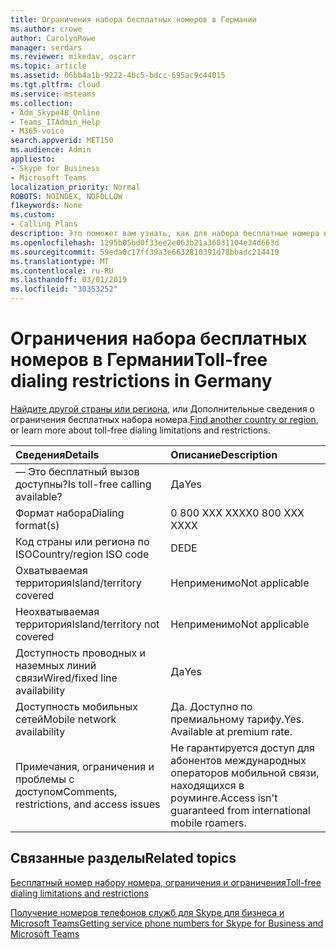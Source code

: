 ```yaml
---
title: Ограничения набора бесплатных номеров в Германии
ms.author: crowe
author: CarolynRowe
manager: serdars
ms.reviewer: mikedav, oscarr
ms.topic: article
ms.assetid: 06bb4a1b-9222-4bc5-bdcc-695ac9c44015
ms.tgt.pltfrm: cloud
ms.service: msteams
ms.collection:
- Adm_Skype4B_Online
- Teams_ITAdmin_Help
- M365-voice
search.appverid: MET150
ms.audience: Admin
appliesto:
- Skype for Business
- Microsoft Teams
localization_priority: Normal
ROBOTS: NOINDEX, NOFOLLOW
f1keywords: None
ms.custom:
- Calling Plans
description: Это поможет вам узнать, как для набора бесплатные номера в каждом регионе. После выбора страны или региона, его можно перейти страны страницу, содержащую подробные сведения, ограничения и ограничения для бесплатных службы доступности которых бесплатная служба недоступна. Формат набора номера или форматы покажу требуется код доступа в рамках каждой страны или региона для абонентской группы бесплатный номер телефона.
ms.openlocfilehash: 1295b05bd0f33ee2e063b21a36831104e34d663d
ms.sourcegitcommit: 59eda0c17ff39a3e6632810391d78bbadc214419
ms.translationtype: MT
ms.contentlocale: ru-RU
ms.lasthandoff: 03/01/2019
ms.locfileid: "30353252"
---
```

# <a name="toll-free-dialing-restrictions-in-germany"></a><span data-ttu-id="f30ff-105">Ограничения набора бесплатных номеров в Германии</span><span class="sxs-lookup"><span data-stu-id="f30ff-105">Toll-free dialing restrictions in Germany</span></span>

<span data-ttu-id="f30ff-106">[Найдите другой страны или региона](../toll-free-dialing-limitations-and-restrictions.md), или Дополнительные сведения о ограничения бесплатных набора номера.</span><span class="sxs-lookup"><span data-stu-id="f30ff-106">[Find another country or region](../toll-free-dialing-limitations-and-restrictions.md), or learn more about toll-free dialing limitations and restrictions.</span></span>


|<span data-ttu-id="f30ff-107">**Сведения**</span><span class="sxs-lookup"><span data-stu-id="f30ff-107">**Details**</span></span>|<span data-ttu-id="f30ff-108">**Описание**</span><span class="sxs-lookup"><span data-stu-id="f30ff-108">**Description**</span></span>|
|:-----|:-----|
|<span data-ttu-id="f30ff-109">— Это бесплатный вызов доступны?</span><span class="sxs-lookup"><span data-stu-id="f30ff-109">Is toll-free calling available?</span></span>  <br/> |<span data-ttu-id="f30ff-110">Да</span><span class="sxs-lookup"><span data-stu-id="f30ff-110">Yes</span></span>  <br/> |
|<span data-ttu-id="f30ff-111">Формат набора</span><span class="sxs-lookup"><span data-stu-id="f30ff-111">Dialing format(s)</span></span>  <br/> | <span data-ttu-id="f30ff-112">0 800 XXX XXXX</span><span class="sxs-lookup"><span data-stu-id="f30ff-112">0 800 XXX XXXX</span></span> <br/> |
|<span data-ttu-id="f30ff-113">Код страны или региона по ISO</span><span class="sxs-lookup"><span data-stu-id="f30ff-113">Country/region ISO code</span></span>  <br/> |<span data-ttu-id="f30ff-114">DE</span><span class="sxs-lookup"><span data-stu-id="f30ff-114">DE</span></span>  <br/> |
|<span data-ttu-id="f30ff-115">Охватываемая территория</span><span class="sxs-lookup"><span data-stu-id="f30ff-115">Island/territory covered</span></span>  <br/> |<span data-ttu-id="f30ff-116">Неприменимо</span><span class="sxs-lookup"><span data-stu-id="f30ff-116">Not applicable</span></span>  <br/> |
|<span data-ttu-id="f30ff-117">Неохватываемая территория</span><span class="sxs-lookup"><span data-stu-id="f30ff-117">Island/territory not covered</span></span>  <br/> |<span data-ttu-id="f30ff-118">Неприменимо</span><span class="sxs-lookup"><span data-stu-id="f30ff-118">Not applicable</span></span>  <br/> |
|<span data-ttu-id="f30ff-119">Доступность проводных и наземных линий связи</span><span class="sxs-lookup"><span data-stu-id="f30ff-119">Wired/fixed line availability</span></span>  <br/> |<span data-ttu-id="f30ff-120">Да</span><span class="sxs-lookup"><span data-stu-id="f30ff-120">Yes</span></span>  <br/> |
|<span data-ttu-id="f30ff-121">Доступность мобильных сетей</span><span class="sxs-lookup"><span data-stu-id="f30ff-121">Mobile network availability</span></span>  <br/> | <span data-ttu-id="f30ff-p102">Да. Доступно по премиальному тарифу.</span><span class="sxs-lookup"><span data-stu-id="f30ff-p102">Yes. Available at premium rate.</span></span> <br/> |
|<span data-ttu-id="f30ff-124">Примечания, ограничения и проблемы с доступом</span><span class="sxs-lookup"><span data-stu-id="f30ff-124">Comments, restrictions, and access issues</span></span>  <br/> |<span data-ttu-id="f30ff-125">Не гарантируется доступ для абонентов международных операторов мобильной связи, находящихся в роуминге.</span><span class="sxs-lookup"><span data-stu-id="f30ff-125">Access isn't guaranteed from international mobile roamers.</span></span>  <br/> |
   
## <a name="related-topics"></a><span data-ttu-id="f30ff-126">Связанные разделы</span><span class="sxs-lookup"><span data-stu-id="f30ff-126">Related topics</span></span>

[<span data-ttu-id="f30ff-127">Бесплатный номер набору номера, ограничения и ограничения</span><span class="sxs-lookup"><span data-stu-id="f30ff-127">Toll-free dialing limitations and restrictions</span></span>](../toll-free-dialing-limitations-and-restrictions.md)

[<span data-ttu-id="f30ff-128">Получение номеров телефонов служб для Skype для бизнеса и Microsoft Teams</span><span class="sxs-lookup"><span data-stu-id="f30ff-128">Getting service phone numbers for Skype for Business and Microsoft Teams</span></span>](/skypeforbusiness/what-is-phone-system-in-office-365/getting-service-phone-numbers)

  
 